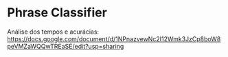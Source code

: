 # Phrase Classifier

Análise dos tempos e acurácias: https://docs.google.com/document/d/1NPnazvewNc2I12Wmk3JzCp8boW8peVMZaWQQwTREaSE/edit?usp=sharing